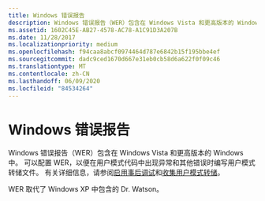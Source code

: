 ```yaml
---
title: Windows 错误报告
description: Windows 错误报告（WER）包含在 Windows Vista 和更高版本的 Windows 中。
ms.assetid: 1602C45E-AB27-4578-AC78-A1C91D3A207B
ms.date: 11/28/2017
ms.localizationpriority: medium
ms.openlocfilehash: f94caa8abcf0974464d787e6842b15f195bbe4ef
ms.sourcegitcommit: dadc9ced1670d667e31eb0cb58d6a622f0f09c46
ms.translationtype: MT
ms.contentlocale: zh-CN
ms.lasthandoff: 06/09/2020
ms.locfileid: "84534264"
---
```

# <a name="windows-error-reporting"></a>Windows 错误报告


Windows 错误报告（WER）包含在 Windows Vista 和更高版本的 Windows 中。 可以配置 WER，以便在用户模式代码中出现异常和其他错误时编写用户模式转储文件。 有关详细信息，请参阅[启用事后调试](enabling-postmortem-debugging.md)和[收集用户模式转储](https://docs.microsoft.com/windows/win32/wer/collecting-user-mode-dumps)。

WER 取代了 Windows XP 中包含的 Dr. Watson。

 

 





